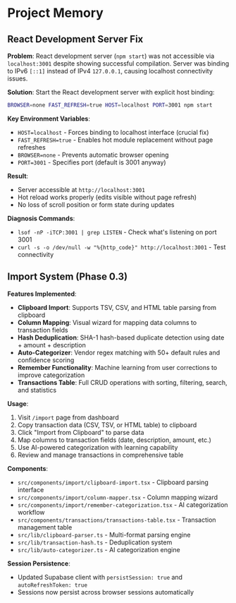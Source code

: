 # Project Memory

## React Development Server Fix

**Problem**: React development server (`npm start`) was not accessible via `localhost:3001` despite showing successful compilation. Server was binding to IPv6 `[::1]` instead of IPv4 `127.0.0.1`, causing localhost connectivity issues.

**Solution**: Start the React development server with explicit host binding:

```bash
BROWSER=none FAST_REFRESH=true HOST=localhost PORT=3001 npm start
```

**Key Environment Variables**:
- `HOST=localhost` - Forces binding to localhost interface (crucial fix)
- `FAST_REFRESH=true` - Enables hot module replacement without page refreshes
- `BROWSER=none` - Prevents automatic browser opening
- `PORT=3001` - Specifies port (default is 3001 anyway)

**Result**: 
- Server accessible at `http://localhost:3001`
- Hot reload works properly (edits visible without page refresh)
- No loss of scroll position or form state during updates

**Diagnosis Commands**:
- `lsof -nP -iTCP:3001 | grep LISTEN` - Check what's listening on port 3001
- `curl -s -o /dev/null -w "%{http_code}" http://localhost:3001` - Test connectivity

## Import System (Phase 0.3)

**Features Implemented**:
- **Clipboard Import**: Supports TSV, CSV, and HTML table parsing from clipboard
- **Column Mapping**: Visual wizard for mapping data columns to transaction fields
- **Hash Deduplication**: SHA-1 hash-based duplicate detection using date + amount + description
- **Auto-Categorizer**: Vendor regex matching with 50+ default rules and confidence scoring
- **Remember Functionality**: Machine learning from user corrections to improve categorization
- **Transactions Table**: Full CRUD operations with sorting, filtering, search, and statistics

**Usage**:
1. Visit `/import` page from dashboard
2. Copy transaction data (CSV, TSV, or HTML table) to clipboard
3. Click "Import from Clipboard" to parse data
4. Map columns to transaction fields (date, description, amount, etc.)
5. Use AI-powered categorization with learning capability
6. Review and manage transactions in comprehensive table

**Components**:
- `src/components/import/clipboard-import.tsx` - Clipboard parsing interface
- `src/components/import/column-mapper.tsx` - Column mapping wizard
- `src/components/import/remember-categorization.tsx` - AI categorization workflow
- `src/components/transactions/transactions-table.tsx` - Transaction management table
- `src/lib/clipboard-parser.ts` - Multi-format parsing engine
- `src/lib/transaction-hash.ts` - Deduplication system
- `src/lib/auto-categorizer.ts` - AI categorization engine

**Session Persistence**:
- Updated Supabase client with `persistSession: true` and `autoRefreshToken: true`
- Sessions now persist across browser sessions automatically
